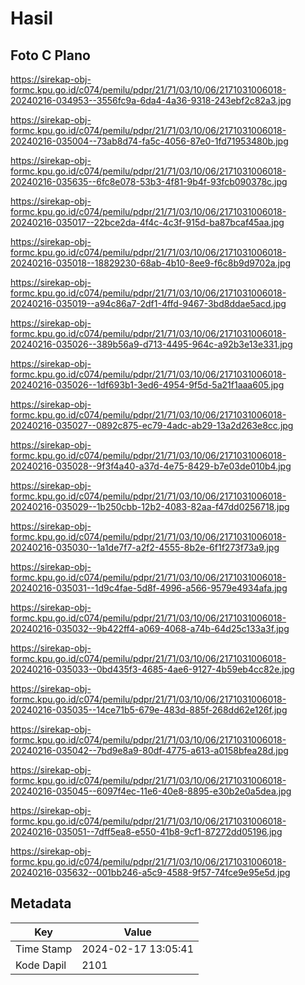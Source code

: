 # Hasil

## Foto C Plano

https://sirekap-obj-formc.kpu.go.id/c074/pemilu/pdpr/21/71/03/10/06/2171031006018-20240216-034953--3556fc9a-6da4-4a36-9318-243ebf2c82a3.jpg

https://sirekap-obj-formc.kpu.go.id/c074/pemilu/pdpr/21/71/03/10/06/2171031006018-20240216-035004--73ab8d74-fa5c-4056-87e0-1fd71953480b.jpg

https://sirekap-obj-formc.kpu.go.id/c074/pemilu/pdpr/21/71/03/10/06/2171031006018-20240216-035635--6fc8e078-53b3-4f81-9b4f-93fcb090378c.jpg

https://sirekap-obj-formc.kpu.go.id/c074/pemilu/pdpr/21/71/03/10/06/2171031006018-20240216-035017--22bce2da-4f4c-4c3f-915d-ba87bcaf45aa.jpg

https://sirekap-obj-formc.kpu.go.id/c074/pemilu/pdpr/21/71/03/10/06/2171031006018-20240216-035018--18829230-68ab-4b10-8ee9-f6c8b9d9702a.jpg

https://sirekap-obj-formc.kpu.go.id/c074/pemilu/pdpr/21/71/03/10/06/2171031006018-20240216-035019--a94c86a7-2df1-4ffd-9467-3bd8ddae5acd.jpg

https://sirekap-obj-formc.kpu.go.id/c074/pemilu/pdpr/21/71/03/10/06/2171031006018-20240216-035026--389b56a9-d713-4495-964c-a92b3e13e331.jpg

https://sirekap-obj-formc.kpu.go.id/c074/pemilu/pdpr/21/71/03/10/06/2171031006018-20240216-035026--1df693b1-3ed6-4954-9f5d-5a21f1aaa605.jpg

https://sirekap-obj-formc.kpu.go.id/c074/pemilu/pdpr/21/71/03/10/06/2171031006018-20240216-035027--0892c875-ec79-4adc-ab29-13a2d263e8cc.jpg

https://sirekap-obj-formc.kpu.go.id/c074/pemilu/pdpr/21/71/03/10/06/2171031006018-20240216-035028--9f3f4a40-a37d-4e75-8429-b7e03de010b4.jpg

https://sirekap-obj-formc.kpu.go.id/c074/pemilu/pdpr/21/71/03/10/06/2171031006018-20240216-035029--1b250cbb-12b2-4083-82aa-f47dd0256718.jpg

https://sirekap-obj-formc.kpu.go.id/c074/pemilu/pdpr/21/71/03/10/06/2171031006018-20240216-035030--1a1de7f7-a2f2-4555-8b2e-6f1f273f73a9.jpg

https://sirekap-obj-formc.kpu.go.id/c074/pemilu/pdpr/21/71/03/10/06/2171031006018-20240216-035031--1d9c4fae-5d8f-4996-a566-9579e4934afa.jpg

https://sirekap-obj-formc.kpu.go.id/c074/pemilu/pdpr/21/71/03/10/06/2171031006018-20240216-035032--9b422ff4-a069-4068-a74b-64d25c133a3f.jpg

https://sirekap-obj-formc.kpu.go.id/c074/pemilu/pdpr/21/71/03/10/06/2171031006018-20240216-035033--0bd435f3-4685-4ae6-9127-4b59eb4cc82e.jpg

https://sirekap-obj-formc.kpu.go.id/c074/pemilu/pdpr/21/71/03/10/06/2171031006018-20240216-035035--14ce71b5-679e-483d-885f-268dd62e126f.jpg

https://sirekap-obj-formc.kpu.go.id/c074/pemilu/pdpr/21/71/03/10/06/2171031006018-20240216-035042--7bd9e8a9-80df-4775-a613-a0158bfea28d.jpg

https://sirekap-obj-formc.kpu.go.id/c074/pemilu/pdpr/21/71/03/10/06/2171031006018-20240216-035045--6097f4ec-11e6-40e8-8895-e30b2e0a5dea.jpg

https://sirekap-obj-formc.kpu.go.id/c074/pemilu/pdpr/21/71/03/10/06/2171031006018-20240216-035051--7dff5ea8-e550-41b8-9cf1-87272dd05196.jpg

https://sirekap-obj-formc.kpu.go.id/c074/pemilu/pdpr/21/71/03/10/06/2171031006018-20240216-035632--001bb246-a5c9-4588-9f57-74fce9e95e5d.jpg


## Metadata

| Key        | Value               |
| ---------- | ------------------- |
| Time Stamp | 2024-02-17 13:05:41 |
| Kode Dapil | 2101                |



